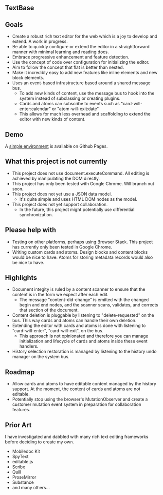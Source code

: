 
## TextBase

## Goals

- Create a robust rich text editor for the web which is a joy to develop and extend. A work in progress.
- Be able to quickly configure or extend the editor in a straightforward manner with minimal learning and reading docs.
- Embrace progressive enhancement and feature detection.
- Use the concept of code over configuration for initializing the editor.
- Aim to follow the concept that flat is better than nested.
- Make it incredibly easy to add new features like inline elements and new block elements.
- Uses an event-based infrastructure based around a shared message bus.
	- To add new kinds of content, use the message bus to hook into the system instead of subclassing or creating plugins.
	- Cards and atoms can subscribe to events such as "card-will-enter:calendar" or "atom-will-exit:date"
	- This allows for much less overhead and scaffolding to extend the editor with new kinds of content.

## Demo

A [simple environment](https://simplygreatwork.github.io/textbase/) is available on Github Pages.

## What this project is not currently

- This project does not use document.executeCommand. All editing is achieved by manipulating the DOM directly.
- This project has only been tested with Google Chrome. Will branch out soon.
- This project does not yet use a JSON data model.
	- It's quite simple and uses HTML DOM nodes as the model.
- This project does not yet support collaboration.
	- In the future, this project might potentially use differential synchronization.

## Please help with

- Testing on other platforms, perhaps using Browser Stack. This project has currently only been tested in Google Chrome.
- Writing custom cards and atoms. Design blocks and content blocks would be nice to have. Atoms for storing metadata records would also be nice to have.

## Highlights

- Document integity is ruled by a content scanner to ensure that the content is in the form we expect after each edit.
	- The message "content-did-change" is emitted with the changed begin and end nodes, and the scanner scans, validates, and corrects that section of the document.
- Content deletion is pluggable by listening to "delete-requested" on the bus. This way cards and atoms can handle their own deletion.
- Extending the editor with cards and atoms is done with listening to "card-will-enter", "card-will-exit", on the bus.
	- This approach is not opinionated and therefore you can manage initialization and lifecycle of cards and atoms inside these event handlers.
- History selection restoration is managed by listening to the history undo manager on the system bus.

## Roadmap

- Allow cards and atoms to have editable content managed by the history support. At the moment, the content of cards and atoms are not editable.
- Potentially stop using the browser's MutationObserver and create a customer mutation event system in preparation for collaboration features.

## Prior Art

I have investigated and dabbled with many rich text editing frameworks before deciding to create my own.

- Mobiledoc Kit
- SpyText
- editable.js
- Scribe
- Quill
- ProseMirror
- Substance
- and many others...
